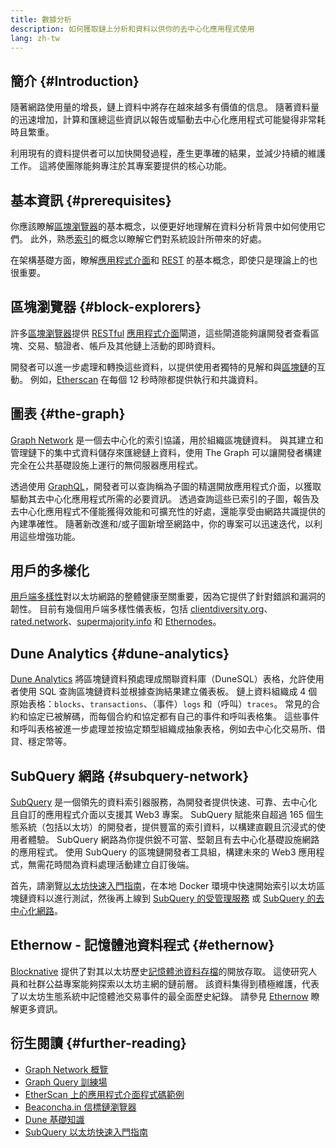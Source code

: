 ```yaml
---
title: 數據分析
description: 如何獲取鏈上分析和資料以供你的去中心化應用程式使用
lang: zh-tw
---
```


## 簡介 {#Introduction}

隨著網路使用量的增長，鏈上資料中將存在越來越多有價值的信息。 隨著資料量的迅速增加，計算和匯總這些資訊以報告或驅動去中心化應用程式可能變得非常耗時且繁重。

利用現有的資料提供者可以加快開發過程，產生更準確的結果，並減少持續的維護工作。 這將使團隊能夠專注於其專案要提供的核心功能。

## 基本資訊 {#prerequisites}

你應該瞭解[區塊瀏覽器](/developers/docs/data-and-analytics/block-explorers/)的基本概念，以便更好地理解在資料分析背景中如何使用它們。 此外，熟悉[索引](/glossary/#index)的概念以瞭解它們對系統設計所帶來的好處。

在架構基礎方面，瞭解[應用程式介面](https://www.wikipedia.org/wiki/API)和 [REST](https://www.wikipedia.org/wiki/Representational_state_transfer) 的基本概念，即使只是理論上的也很重要。

## 區塊瀏覽器 {#block-explorers}

許多[區塊瀏覽器](/developers/docs/data-and-analytics/block-explorers/)提供 [RESTful](https://www.wikipedia.org/wiki/Representational_state_transfer) [應用程式介面](https://www.wikipedia.org/wiki/API)閘道，這些閘道能夠讓開發者查看區塊、交易、驗證者、帳戶及其他鏈上活動的即時資料。

開發者可以進一步處理和轉換這些資料，以提供使用者獨特的見解和與[區塊鏈](/glossary/#blockchain)的互動。 例如，[Etherscan](https://etherscan.io) 在每個 12 秒時隙都提供執行和共識資料。

## 圖表 {#the-graph}

[Graph Network](https://thegraph.com/) 是一個去中心化的索引協議，用於組織區塊鏈資料。 與其建立和管理鏈下的集中式資料儲存來匯總鏈上資料，使用 The Graph 可以讓開發者構建完全在公共基礎設施上運行的無伺服器應用程式。

透過使用 [GraphQL](https://graphql.org/)，開發者可以查詢稱為子圖的精選開放應用程式介面，以獲取驅動其去中心化應用程式所需的必要資訊。 透過查詢這些已索引的子圖，報告及去中心化應用程式不僅能獲得效能和可擴充性的好處，還能享受由網路共識提供的內建準確性。 隨著新改進和/或子圖新增至網路中，你的專案可以迅速迭代，以利用這些增強功能。

## 用戶的多樣化

[用戶端多樣性](/developers/docs/nodes-and-clients/client-diversity/)對以太坊網路的整體健康至關重要，因為它提供了針對錯誤和漏洞的韌性。 目前有幾個用戶端多樣性儀表板，包括 [clientdiversity.org](https://clientdiversity.org/)、[rated.network](https://www.rated.network)、[supermajority.info](https://supermajority.info//) 和 [Ethernodes](https://ethernodes.org/)。

## Dune Analytics {#dune-analytics}

[Dune Analytics](https://dune.com/) 將區塊鏈資料預處理成關聯資料庫（DuneSQL）表格，允許使用者使用 SQL 查詢區塊鏈資料並根據查詢結果建立儀表板。 鏈上資料組織成 4 個原始表格：`blocks`、`transactions`、（事件）`logs` 和（呼叫）`traces`。 常見的合約和協定已被解碼，而每個合約和協定都有自己的事件和呼叫表格集。 這些事件和呼叫表格被進一步處理並按協定類型組織成抽象表格，例如去中心化交易所、借貸、穩定幣等。

## SubQuery 網路 {#subquery-network}

[SubQuery](https://subquery.network/) 是一個領先的資料索引器服務，為開發者提供快速、可靠、去中心化且自訂的應用程式介面以支援其 Web3 專案。 SubQuery 賦能來自超過 165 個生態系統（包括以太坊）的開發者，提供豐富的索引資料，以構建直觀且沉浸式的使用者體驗。 SubQuery 網路為你提供銳不可當、堅韌且有去中心化基礎設施網路的應用程式。 使用 SubQuery 的區塊鏈開發者工具組，構建未來的 Web3 應用程式，無需花時間為資料處理活動建立自訂後端。

首先，請瀏覽[以太坊快速入門指南](https://academy.subquery.network/quickstart/quickstart_chains/ethereum-gravatar.html)，在本地 Docker 環境中快速開始索引以太坊區塊鏈資料以進行測試，然後再上線到 [SubQuery 的受管理服務](https://managedservice.subquery.network/) 或 [SubQuery 的去中心化網路](https://app.subquery.network/dashboard)。

## Ethernow - 記憶體池資料程式 {#ethernow}
[Blocknative](https://www.blocknative.com/) 提供了對其以太坊歷史[記憶體池資料存檔](https://www.ethernow.xyz/mempool-data-archive)的開放存取。 這使研究人員和社群公益專案能夠探索以太坊主網的鏈前層。 該資料集得到積極維護，代表了以太坊生態系統中記憶體池交易事件的最全面歷史紀錄。 請參見 [Ethernow](https://www.ethernow.xyz/) 瞭解更多資訊。

## 衍生閱讀 {#further-reading}

- [Graph Network 概覽](https://thegraph.com/docs/en/about//)
- [Graph Query 訓練場](https://thegraph.com/explorer/subgraph/graphprotocol/graph-network-mainnet?version=current)
- [EtherScan 上的應用程式介面程式碼範例](https://etherscan.io/apis#contracts)
- [Beaconcha.in 信標鏈瀏覽器](https://beaconcha.in)
- [Dune 基礎知識](https://docs.dune.com/#dune-basics)
- [SubQuery 以太坊快速入門指南](https://academy.subquery.network/indexer/quickstart/quickstart_chains/ethereum-gravatar.html)
